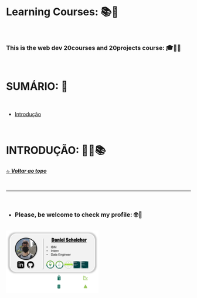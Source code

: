 # **Learning Courses:** :books::brain:

<br>

### This is the **web dev 20courses and 20projects** course: :mortar_board::closed_book::robot:

<br>

# **SUMÁRIO:** :round_pushpin:

<br>

- [Introdução](#introdução-man_studentbooks)


<br>

# **INTRODUÇÃO:** :man_student::books:
[:top: ***Voltar ao topo***](#learning-courses-booksbrain)


<br>

***

<br>

- ### **Please, be welcome to check my profile:** :nerd_face::handshake:

<br>

<a href="https://github.com/DanScherr">
    <img src="./../../images/the-end-img.png" width="50%">
</a>